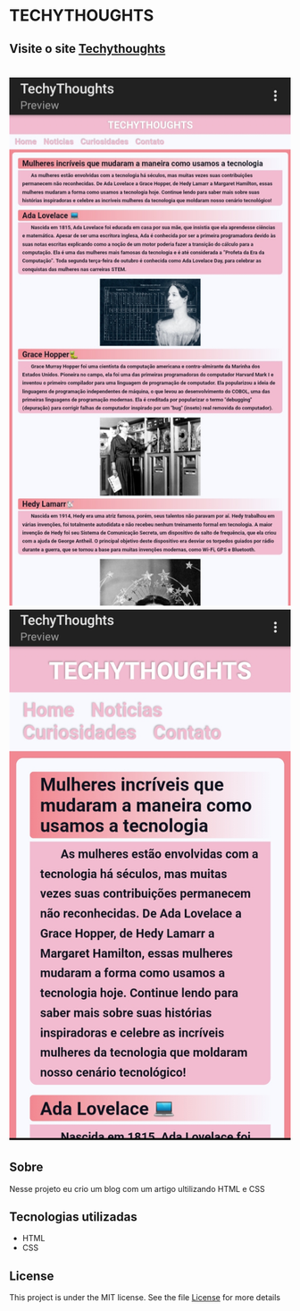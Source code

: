 # TECHYTHOUGHTS

## Visite o site <a href="https://techythoughtsblog.netlify.app/">Techythoughts</a>

<h1 align: "center"> 
<img src="/blog-img/20230122_231412.jpg"</>
<img src="/blog-img/20230122_231457.jpg"</>
</h1>

## Sobre
<p>Nesse projeto eu crio um blog com um artigo ultilizando HTML e CSS</p>

## Tecnologias utilizadas
- HTML
- CSS

## License
This project is under the MIT license. See the file [License](https://github.com/joiceoliveiras/Projeto-blog-techythoughts/blob/master/LICENSE) for more details

